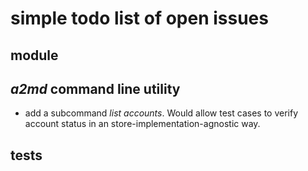 
# simple todo list of open issues

## module

## *a2md* command line utility

* add a subcommand *list accounts*. Would allow test cases to verify account status in an store-implementation-agnostic way.

## tests


